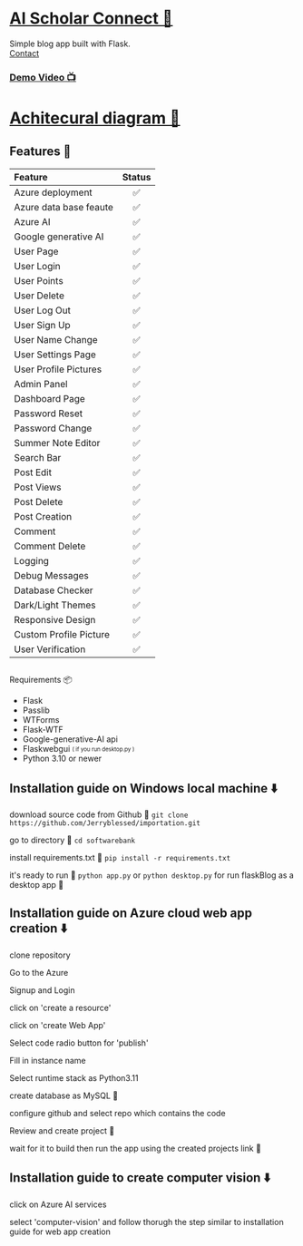 # [AI Scholar Connect 📜 ](https://flaskhealthy.azurewebsites.net/)


Simple blog app built with Flask.
<br/>
[Contact](mailto:jeremiah.ope@stu.cu.edu.ng)<br/>

### [Demo Video 📺](https://vimeo.com/891677797)
# [Achitecural diagram 📜 ](https://github.com/Jerryblessed/Importation/blob/main/computer%20vision/Aischolarconnect%20achitectural%20diagram.png)



## Features 💫

| Feature                | Status |
| :--------------------- | :----: |
| Azure deployment       |   ✅    |
| Azure data base feaute |   ✅    |
| Azure AI               |   ✅    |
| Google generative AI   |   ✅    |
| User Page              |   ✅    |
| User Login             |   ✅    |
| User Points            |   ✅    |
| User Delete            |   ✅    |
| User Log Out           |   ✅    |
| User Sign Up           |   ✅    |
| User Name Change       |   ✅    |
| User Settings Page     |   ✅    |
| User Profile Pictures  |   ✅    |
| Admin Panel            |   ✅    |
| Dashboard Page         |   ✅    |
| Password Reset         |   ✅    |
| Password Change        |   ✅    |
| Summer Note Editor     |   ✅    |
| Search Bar             |   ✅    |
| Post Edit              |   ✅    |
| Post Views             |   ✅    |
| Post Delete            |   ✅    |
| Post Creation          |   ✅    |
| Comment                |   ✅    |
| Comment Delete         |   ✅    |
| Logging                |   ✅    |
| Debug Messages         |   ✅    |
| Database Checker       |   ✅    |
| Dark/Light Themes      |   ✅    |
| Responsive Design      |   ✅    |
| Custom Profile Picture |   ✅    |
| User Verification      |   ✅    |

##
 Requirements 📦

- Flask
- Passlib
- WTForms
- Flask-WTF
- Google-generative-AI api
- Flaskwebgui <sub><sup>( if you run desktop.py )</sup></sub>
- Python 3.10 or newer

## Installation guide on Windows local machine ⬇️

download source code from Github 💾
`git clone https://github.com/Jerryblessed/importation.git`

go to directory 📁
`cd softwarebank`

install requirements.txt 🔽
`pip install -r requirements.txt`

it's ready to run 🎉
`python app.py`
or
`python desktop.py`
for run flaskBlog as a desktop app 💯
## Installation guide on Azure cloud web app creation ⬇️
clone repository

Go to the Azure

Signup and Login 

click on 'create a resource'

click on 'create Web App'

Select code radio button for 'publish'

Fill in instance name

Select runtime stack as Python3.11

create database as MySQL  💾

configure github and select repo which contains the code

Review and create project 📁

wait for it to build then run the app using the created projects link 💯
## Installation guide to create computer vision ⬇️
click on Azure AI services

select 'computer-vision' and follow thorugh the step similar to installation guide for web app creation

